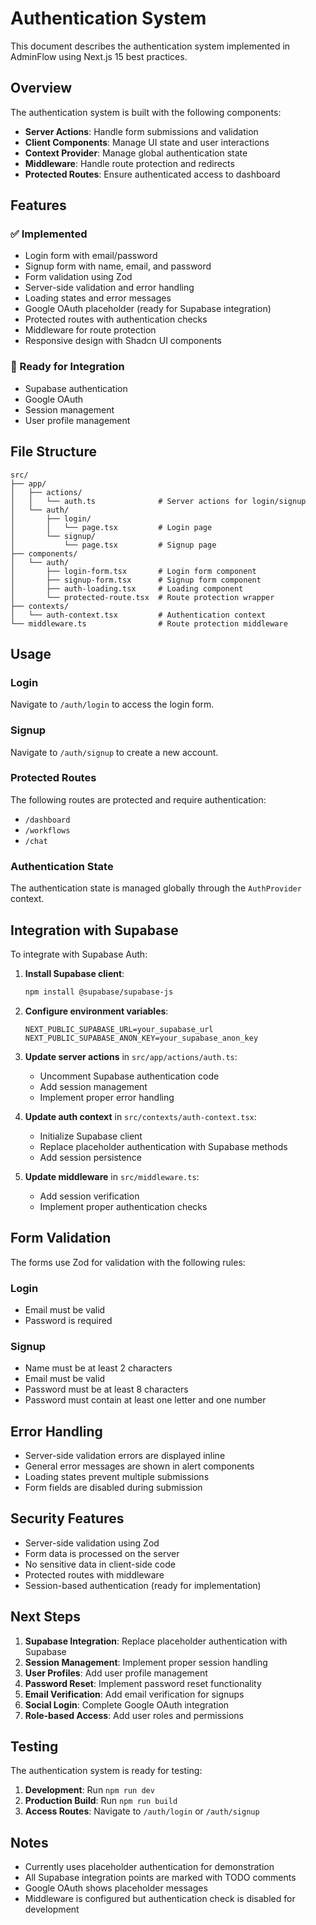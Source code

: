 # Authentication System

This document describes the authentication system implemented in AdminFlow using Next.js 15 best practices.

## Overview

The authentication system is built with the following components:

- **Server Actions**: Handle form submissions and validation
- **Client Components**: Manage UI state and user interactions
- **Context Provider**: Manage global authentication state
- **Middleware**: Handle route protection and redirects
- **Protected Routes**: Ensure authenticated access to dashboard

## Features

### ✅ Implemented
- Login form with email/password
- Signup form with name, email, and password
- Form validation using Zod
- Server-side validation and error handling
- Loading states and error messages
- Google OAuth placeholder (ready for Supabase integration)
- Protected routes with authentication checks
- Middleware for route protection
- Responsive design with Shadcn UI components

### 🔄 Ready for Integration
- Supabase authentication
- Google OAuth
- Session management
- User profile management

## File Structure

```
src/
├── app/
│   ├── actions/
│   │   └── auth.ts              # Server actions for login/signup
│   └── auth/
│       ├── login/
│       │   └── page.tsx         # Login page
│       └── signup/
│           └── page.tsx         # Signup page
├── components/
│   └── auth/
│       ├── login-form.tsx       # Login form component
│       ├── signup-form.tsx      # Signup form component
│       ├── auth-loading.tsx     # Loading component
│       └── protected-route.tsx  # Route protection wrapper
├── contexts/
│   └── auth-context.tsx         # Authentication context
└── middleware.ts                # Route protection middleware
```

## Usage

### Login
Navigate to `/auth/login` to access the login form.

### Signup
Navigate to `/auth/signup` to create a new account.

### Protected Routes
The following routes are protected and require authentication:
- `/dashboard`
- `/workflows`
- `/chat`

### Authentication State
The authentication state is managed globally through the `AuthProvider` context.

## Integration with Supabase

To integrate with Supabase Auth:

1. **Install Supabase client**:
   ```bash
   npm install @supabase/supabase-js
   ```

2. **Configure environment variables**:
   ```env
   NEXT_PUBLIC_SUPABASE_URL=your_supabase_url
   NEXT_PUBLIC_SUPABASE_ANON_KEY=your_supabase_anon_key
   ```

3. **Update server actions** in `src/app/actions/auth.ts`:
   - Uncomment Supabase authentication code
   - Add session management
   - Implement proper error handling

4. **Update auth context** in `src/contexts/auth-context.tsx`:
   - Initialize Supabase client
   - Replace placeholder authentication with Supabase methods
   - Add session persistence

5. **Update middleware** in `src/middleware.ts`:
   - Add session verification
   - Implement proper authentication checks

## Form Validation

The forms use Zod for validation with the following rules:

### Login
- Email must be valid
- Password is required

### Signup
- Name must be at least 2 characters
- Email must be valid
- Password must be at least 8 characters
- Password must contain at least one letter and one number

## Error Handling

- Server-side validation errors are displayed inline
- General error messages are shown in alert components
- Loading states prevent multiple submissions
- Form fields are disabled during submission

## Security Features

- Server-side validation using Zod
- Form data is processed on the server
- No sensitive data in client-side code
- Protected routes with middleware
- Session-based authentication (ready for implementation)

## Next Steps

1. **Supabase Integration**: Replace placeholder authentication with Supabase
2. **Session Management**: Implement proper session handling
3. **User Profiles**: Add user profile management
4. **Password Reset**: Implement password reset functionality
5. **Email Verification**: Add email verification for signups
6. **Social Login**: Complete Google OAuth integration
7. **Role-based Access**: Add user roles and permissions

## Testing

The authentication system is ready for testing:

1. **Development**: Run `npm run dev`
2. **Production Build**: Run `npm run build`
3. **Access Routes**: Navigate to `/auth/login` or `/auth/signup`

## Notes

- Currently uses placeholder authentication for demonstration
- All Supabase integration points are marked with TODO comments
- Google OAuth shows placeholder messages
- Middleware is configured but authentication check is disabled for development 